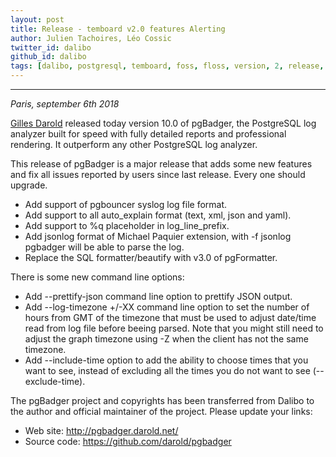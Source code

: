```yaml
---
layout: post
title: Release - temboard v2.0 features Alerting
author: Julien Tachoires, Léo Cossic
twitter_id: dalibo
github_id: dalibo
tags: [dalibo, postgresql, temboard, foss, floss, version, 2, release, 2018]
---
```


---

*Paris, september 6th 2018*

[Gilles Darold](http://www.darold.net/) released today version 10.0 of pgBadger, the PostgreSQL log analyzer built for speed with fully detailed reports and professional rendering. It outperform any other PostgreSQL log analyzer.

<!--MORE-->


This release of pgBadger is a major release that adds some new features and fix all issues reported by users since last release. Every one should upgrade.


  * Add support of pgbouncer syslog log file format.
  * Add support to all auto_explain format (text, xml, json and yaml).
  * Add support to %q placeholder in log_line_prefix.
  * Add jsonlog format of Michael Paquier extension, with -f jsonlog
    pgbadger will be able to parse the log.
  * Replace the SQL formatter/beautify with v3.0 of pgFormatter.


There is some new command line options:

  - Add --prettify-json command line option to prettify JSON output.
  - Add --log-timezone  +/-XX  command line option to set the number
    of hours from GMT of the timezone that must be used to adjust
    date/time read from log file before beeing parsed. Note that you
    might still need to adjust the graph timezone using -Z when the
    client has not the same timezone.
  - Add --include-time option to add the ability to choose times that
    you want to see, instead of excluding all the times you do not
    want to see (--exclude-time).

The pgBadger project and copyrights has been transferred from Dalibo
to the author and official maintainer of the project. Please update
your links:

  - Web site: http://pgbadger.darold.net/
  - Source code: https://github.com/darold/pgbadger
